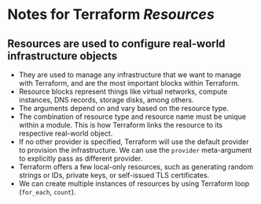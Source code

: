 # Notes for Terraform _Resources_

## Resources are used to configure real-world infrastructure objects

* They are used to manage any infrastructure that we want to manage with Terraform, and are the most important blocks
  within Terraform.
* Resource blocks represent things like virtual networks, compute instances, DNS records, storage disks, among others.
* The arguments depend on and vary based on the resource type.
* The combination of resource type and resource name must be unique within a module. This is how Terraform links the
  resource to its respective real-world object.
* If no other provider is specified, Terraform will use the default provider to provision the infrastructure. We can use
  the `provider` meta-argument to explicitly pass as different provider.
* Terraform offers a few local-only resources, such as generating random strings or IDs, private keys, or self-issued
  TLS certificates. 
* We can create multiple instances of resources by using Terraform loop (`for_each`, `count`). 